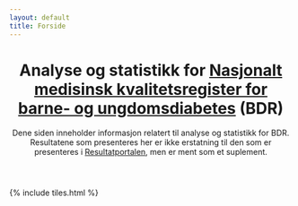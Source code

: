 ```yaml
---
layout: default
title: Forside
---
```


<header>
<h1>
Analyse og statistikk for <a href="https://oslo-universitetssykehus.no/avdelinger/barne-og-ungdomsklinikken/avdeling-for-barnemedisin/barnediabetesregisteret-bdr#les-mer-om-barnediabetesregisteret-(bdr)" target="_blank">Nasjonalt medisinsk kvalitetsregister for barne- og ungdomsdiabetes</a> (BDR)
</h1> 

<p>
Dene siden inneholder informasjon relatert til analyse og statistikk for BDR. Resultatene som presenteres her er
ikke erstatning til den som er presenteres i <a href="https://www.kvalitetsregistre.no/registers/465/resultater" target="_blank">
Resultatportalen</a>, men er ment som et suplement.
</p> 
</header>

{% include tiles.html %}

